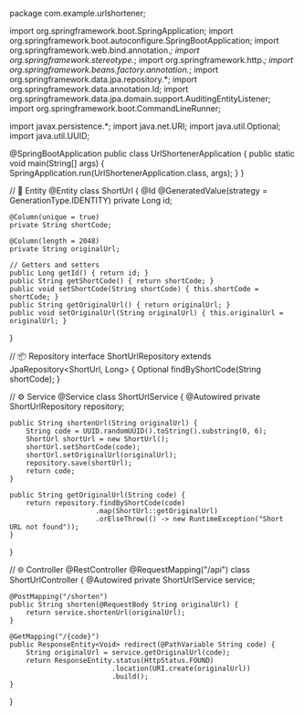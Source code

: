 package com.example.urlshortener;

import org.springframework.boot.SpringApplication;
import org.springframework.boot.autoconfigure.SpringBootApplication;
import org.springframework.web.bind.annotation.*;
import org.springframework.stereotype.*;
import org.springframework.http.*;
import org.springframework.beans.factory.annotation.*;
import org.springframework.data.jpa.repository.*;
import org.springframework.data.annotation.Id;
import org.springframework.data.jpa.domain.support.AuditingEntityListener;
import org.springframework.boot.CommandLineRunner;

import javax.persistence.*;
import java.net.URI;
import java.util.Optional;
import java.util.UUID;

@SpringBootApplication
public class UrlShortenerApplication {
    public static void main(String[] args) {
        SpringApplication.run(UrlShortenerApplication.class, args);
    }
}

// 🔗 Entity
@Entity
class ShortUrl {
    @Id
    @GeneratedValue(strategy = GenerationType.IDENTITY)
    private Long id;

    @Column(unique = true)
    private String shortCode;

    @Column(length = 2048)
    private String originalUrl;

    // Getters and setters
    public Long getId() { return id; }
    public String getShortCode() { return shortCode; }
    public void setShortCode(String shortCode) { this.shortCode = shortCode; }
    public String getOriginalUrl() { return originalUrl; }
    public void setOriginalUrl(String originalUrl) { this.originalUrl = originalUrl; }
}

// 📦 Repository
interface ShortUrlRepository extends JpaRepository<ShortUrl, Long> {
    Optional<ShortUrl> findByShortCode(String shortCode);
}

// ⚙️ Service
@Service
class ShortUrlService {
    @Autowired
    private ShortUrlRepository repository;

    public String shortenUrl(String originalUrl) {
        String code = UUID.randomUUID().toString().substring(0, 6);
        ShortUrl shortUrl = new ShortUrl();
        shortUrl.setShortCode(code);
        shortUrl.setOriginalUrl(originalUrl);
        repository.save(shortUrl);
        return code;
    }

    public String getOriginalUrl(String code) {
        return repository.findByShortCode(code)
                         .map(ShortUrl::getOriginalUrl)
                         .orElseThrow(() -> new RuntimeException("Short URL not found"));
    }
}

// 🌐 Controller
@RestController
@RequestMapping("/api")
class ShortUrlController {
    @Autowired
    private ShortUrlService service;

    @PostMapping("/shorten")
    public String shorten(@RequestBody String originalUrl) {
        return service.shortenUrl(originalUrl);
    }

    @GetMapping("/{code}")
    public ResponseEntity<Void> redirect(@PathVariable String code) {
        String originalUrl = service.getOriginalUrl(code);
        return ResponseEntity.status(HttpStatus.FOUND)
                             .location(URI.create(originalUrl))
                             .build();
    }
}
